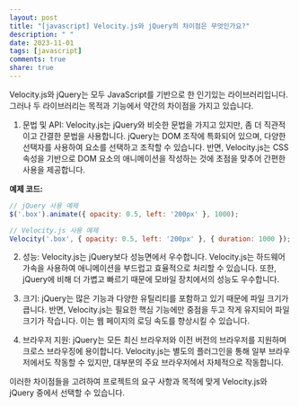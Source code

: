```yaml
---
layout: post
title: "[javascript] Velocity.js와 jQuery의 차이점은 무엇인가요?"
description: " "
date: 2023-11-01
tags: [javascript]
comments: true
share: true
---
```


Velocity.js와 jQuery는 모두 JavaScript를 기반으로 한 인기있는 라이브러리입니다. 그러나 두 라이브러리는 목적과 기능에서 약간의 차이점을 가지고 있습니다.

1. 문법 및 API: Velocity.js는 jQuery와 비슷한 문법을 가지고 있지만, 좀 더 직관적이고 간결한 문법을 사용합니다. jQuery는 DOM 조작에 특화되어 있으며, 다양한 선택자를 사용하여 요소를 선택하고 조작할 수 있습니다. 반면, Velocity.js는 CSS 속성을 기반으로 DOM 요소의 애니메이션을 작성하는 것에 초점을 맞추어 간편한 사용을 제공합니다.

**예제 코드:**
```javascript
// jQuery 사용 예제
$('.box').animate({ opacity: 0.5, left: '200px' }, 1000);

// Velocity.js 사용 예제
Velocity('.box', { opacity: 0.5, left: '200px' }, { duration: 1000 });
```

2. 성능: Velocity.js는 jQuery보다 성능면에서 우수합니다. Velocity.js는 하드웨어 가속을 사용하여 애니메이션을 부드럽고 효율적으로 처리할 수 있습니다. 또한, jQuery에 비해 더 가볍고 빠르기 때문에 모바일 장치에서의 성능도 우수합니다.

3. 크기: jQuery는 많은 기능과 다양한 유틸리티를 포함하고 있기 때문에 파일 크기가 큽니다. 반면, Velocity.js는 필요한 핵심 기능에만 중점을 두고 작게 유지되어 파일 크기가 작습니다. 이는 웹 페이지의 로딩 속도를 향상시킬 수 있습니다.

4. 브라우저 지원: jQuery는 모든 최신 브라우저와 이전 버전의 브라우저를 지원하며 크로스 브라우징에 용이합니다. Velocity.js는 별도의 플러그인을 통해 일부 브라우저에서도 작동할 수 있지만, 대부분의 주요 브라우저에서 자체적으로 작동합니다.

이러한 차이점들을 고려하여 프로젝트의 요구 사항과 목적에 맞게 Velocity.js와 jQuery 중에서 선택할 수 있습니다.